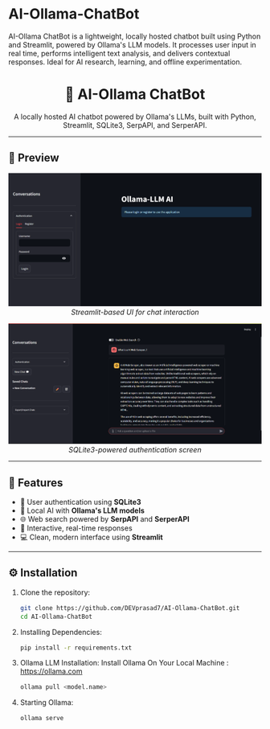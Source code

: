 # AI-Ollama-ChatBot
AI-Ollama ChatBot is a lightweight, locally hosted chatbot built using Python and Streamlit, powered by Ollama's LLM models. It processes user input in real time, performs intelligent text analysis, and delivers contextual responses. Ideal for AI research, learning, and offline experimentation.

<h1 align="center">🤖 AI-Ollama ChatBot</h1>

<p align="center">
  A locally hosted AI chatbot powered by Ollama's LLMs, built with Python, Streamlit, SQLite3, SerpAPI, and SerperAPI.
</p>

---

## 📸 Preview

<!-- Add your screenshots below -->
<p align="center">
  <img src="images/screenshot1.png" alt="ChatBot Home UI" width="600"/>
  <br/>
  <em>Streamlit-based UI for chat interaction</em>
</p>

<p align="center">
  <img src="images/screenshot2.png" alt="Authentication Page" width="600"/>
  <br/>
  <em>SQLite3-powered authentication screen</em>
</p>

---

## 🚀 Features

- 🔐 User authentication using **SQLite3**
- 🧠 Local AI with **Ollama's LLM models**
- 🌐 Web search powered by **SerpAPI** and **SerperAPI**
- 💬 Interactive, real-time responses
- 💻 Clean, modern interface using **Streamlit**

---

## ⚙️ Installation

1. Clone the repository:
   ```bash
   git clone https://github.com/DEVprasad7/AI-Ollama-ChatBot.git
   cd AI-Ollama-ChatBot

2. Installing Dependencies:
   ```bash
   pip install -r requirements.txt

3. Ollama LLM Installation:
    Install Ollama On Your Local Machine : https://ollama.com

    ```bash
    ollama pull <model.name>

4. Starting Ollama:
    ```bash
    ollama serve